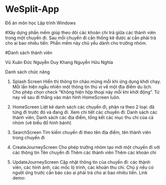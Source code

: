 # WeSplit-App
Đồ án môn học Lập trình Windows

#Xây dựng phần mềm giúp theo dõi các khoản chi trả giữa các thành viên trong một chuyến đi.
Sau mỗi chuyến đi cần thống kê được ai cần phải trả cho ai bao nhiêu tiền. Phần mềm này chủ yếu dành cho trưởng nhóm.

#Danh sách thành viên

Vũ Xuân Đức
Nguyễn Duy Khang
Nguyễn Hữu Nghĩa

Danh sách chức năng

1. Splash Screen
Hiển thị thông tin chào mừng mỗi khi ứng dụng khởi chạy.
Mỗi lần hiện ngẫu nhiên một thông tin thú vị về một địa điểm du lịch.
Cho phép chọn check “Không hiện hộp thoại này mỗi khi khởi động”. Từ nay về sau đi thẳng vào màn hình HomeScreen luôn.

2. HomeScreen
Liệt kê danh sách các chuyến đi, phân ra theo 2 loại: đã từng đi trước đó và đang đi.
Xem chi tiết các chuyến đi: Danh sách các thành viên, Danh sách các địa điểm, tổng kết các mục thu chi của cả nhóm (vẽ biểu đồ hình bánh)

3. SearchScreen
Tìm kiếm chuyến đi theo tên địa điểm, tên thành viên trong chuyến đi


4. CreateJourneyScreen
Cho phép trưởng nhóm tạo mới một chuyến đi với các thông tin
Tên chuyến đi
Thêm các thành viên
Thêm các khoản chi

5. UpdateJourneyScreen
Cập nhật thông tin của chuyến đi: các thành viên, các hình ảnh, các mốc lộ trình, các khoản thu chi. Chú ý nếu có người ứng trước cần báo cáo ai phải trả cho ai bao nhiêu tiền.
Link demo: 
